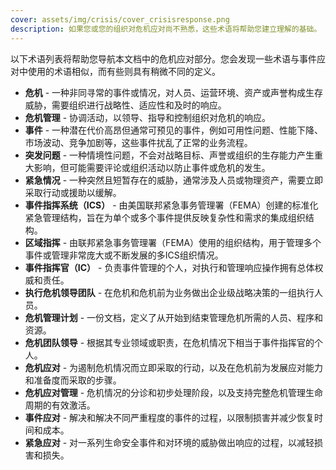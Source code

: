 ```yaml
---
cover: assets/img/crisis/cover_crisisresponse.png
description: 如果您或您的组织对危机应对尚不熟悉，这些术语将帮助您建立理解的基础。
---
```


以下术语列表将帮助您导航本文档中的危机应对部分。您会发现一些术语与事件应对中使用的术语相似，而有些则具有稍微不同的定义。

- **危机** - 一种非同寻常的事件或情况，对人员、运营环境、资产或声誉构成生存威胁，需要组织进行战略性、适应性和及时的响应。
- **危机管理** - 协调活动，以领导、指导和控制组织对危机的响应。
- **事件** - 一种潜在代价高昂但通常可预见的事件，例如可用性问题、性能下降、市场波动、竞争加剧等，这些事件扰乱了正常的业务流程。
- **突发问题** - 一种情境性问题，不会对战略目标、声誉或组织的生存能力产生重大影响，但可能需要评论或组织活动以防止事件或危机的发生。
- **紧急情况** - 一种突然且短暂存在的威胁，通常涉及人员或物理资产，需要立即采取行动或援助以缓解。
- **事件指挥系统（ICS）** - 由美国联邦紧急事务管理署（FEMA）创建的标准化紧急管理结构，旨在为单个或多个事件提供反映复杂性和需求的集成组织结构。
- **区域指挥** - 由联邦紧急事务管理署（FEMA）使用的组织结构，用于管理多个事件或管理非常庞大或不断发展的多ICS组织情况。
- **事件指挥官（IC）** - 负责事件管理的个人，对执行和管理响应操作拥有总体权威和责任。
- **执行危机领导团队** - 在危机和危机前为业务做出企业级战略决策的一组执行人员。
- **危机管理计划** - 一份文档，定义了从开始到结束管理危机所需的人员、程序和资源。
- **危机团队领导** - 根据其专业领域或职责，在危机情况下相当于事件指挥官的个人。
- **危机应对** - 为遏制危机情况而立即采取的行动，以及在危机前为发展应对能力和准备度而采取的步骤。
- **危机应对管理** - 危机情况的分诊和初步处理阶段，以及支持完整危机管理生命周期的有效激活。
- **事件应对** - 解决和解决不同严重程度的事件的过程，以限制损害并减少恢复时间和成本。
- **紧急应对** - 对一系列生命安全事件和对环境的威胁做出响应的过程，以减轻损害和损失。